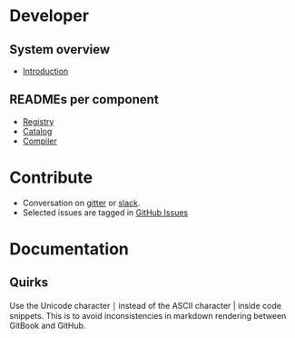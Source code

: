 # Developer

## System overview
- [Introduction](../README.md)

## READMEs per component
- [Registry](../registry/README.md)
- [Catalog](../catalog/README.md)
- [Compiler](../compiler/README.md)

# Contribute
- Conversation on [gitter](https://gitter.im/quilt-data/Lobby) or [slack](https://slack.quiltdata.com/).
- Selected issues are tagged in [GitHub Issues](https://github.com/quiltdata/quilt/issues)

# Documentation
## Quirks
Use the Unicode character ￨ instead of the ASCII character | inside code snippets. This is to avoid inconsistencies in markdown rendering between GitBook and GitHub.
